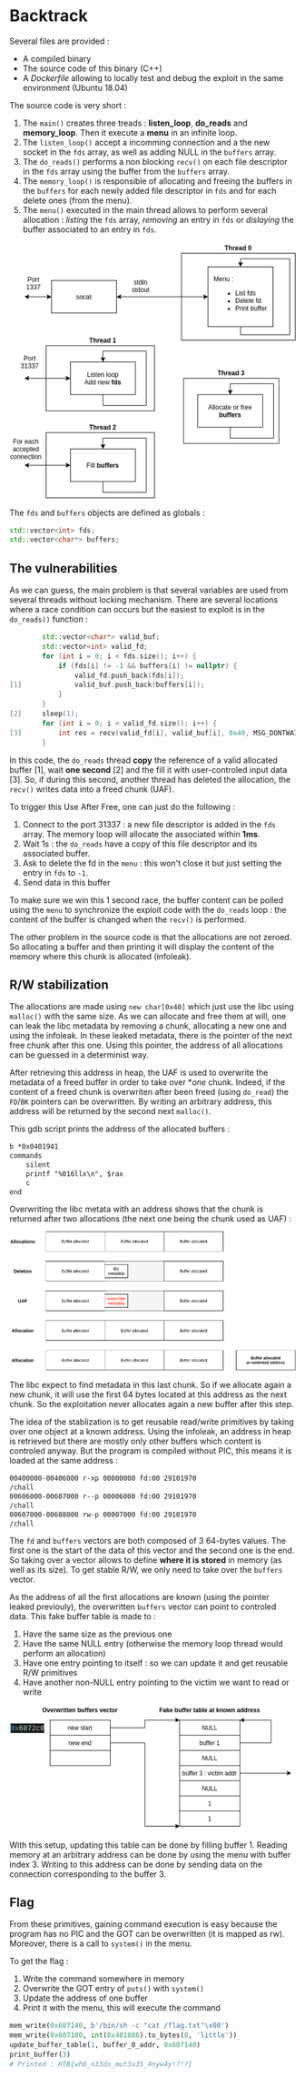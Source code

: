 Backtrack
=========

Several files are provided :

* A compiled binary
* The source code of this binary (C++)
* A *Dockerfile* allowing to locally test and debug the exploit in the same environment (Ubuntu 18.04)

The source code is very short :

1. The ``main()`` creates three treads : **listen_loop**, **do_reads** and **memory_loop**. Then it execute a **menu** in an infinite loop.
2. The ``listen_loop()`` accept a incomming connection and a the new socket in the ``fds`` array, as well as adding NULL in the ``buffers`` array.
3. The ``do_reads()`` performs a non blocking ``recv()`` on each file descriptor in the ``fds`` array using the buffer from the ``buffers`` array.
4. The ``memory_loop()`` is responsible of allocating and freeing the buffers in the ``buffers`` for each newly added file descriptor in ``fds`` and for each delete ones (from the menu).
5. The ``menu()`` executed in the main thread allows to perform several allocation : *listing* the ``fds`` array, *removing* an entry in ``fds`` or *dislaying* the buffer associated to an entry in ``fds``.

![Threads](../img/overview.png)

The ``fds`` and ``buffers`` objects are defined as globals :

```cpp
std::vector<int> fds;
std::vector<char*> buffers;
```

The vulnerabilities
-------------------

As we can guess, the main problem is that several variables are used from several threads without locking mechanism. There are several locations where a race condition can occurs but the easiest to exploit is in the ``do_reads()`` function :

```cpp
        std::vector<char*> valid_buf;
        std::vector<int> valid_fd;
        for (int i = 0; i < fds.size(); i++) {
            if (fds[i] != -1 && buffers[i] != nullptr) {
                valid_fd.push_back(fds[i]);
[1]             valid_buf.push_back(buffers[i]);
            }
        }
[2]     sleep(1);
        for (int i = 0; i < valid_fd.size(); i++) {
[3]         int res = recv(valid_fd[i], valid_buf[i], 0x40, MSG_DONTWAIT);
        }
```

In this code, the ``do_reads`` thread **copy** the reference of a valid allocated buffer [1], wait **one second** [2] and the fill it with user-controled input data [3]. So, if during this second, another thread has deleted the allocation, the ``recv()`` writes data into a freed chunk (UAF).

To trigger this Use After Free, one can just do the following :

1. Connect to the port 31337 : a new file descriptor is added in the ``fds`` array. The memory loop will allocate the associated within **1ms**.
2. Wait 1s : the ``do_reads`` have a copy of this file descriptor and its associated buffer.
3. Ask to delete the fd in the ``menu`` : this won't close it but just setting the entry in ``fds`` to ``-1``.
4. Send data in this buffer

To make sure we win this 1 second race, the buffer content can be polled using the ``menu`` to synchronize the exploit code with the ``do_reads`` loop : the content of the buffer is changed when the ``recv()`` is performed.

The other problem in the source code is that the allocations are not zeroed. So allocating a buffer and then printing it will display the content of the memory where this chunk is allocated (infoleak).

R/W stabilization
-----------------

The allocations are made using ``new char[0x40]`` which just use the libc using ``malloc()`` with the same size. As we can allocate and free them at will, one can leak the libc metadata by removing a chunk, allocating a new one and using the infoleak. In these leaked metadata, there is the pointer of the next free chunk after this one. Using this pointer, the address of all allocations can be guessed in a determinist way.

After retrieving this address in heap, the UAF is used to overwrite the metadata of a freed buffer in order to take over **one* chunk. Indeed, if the content of a freed chunk is overwriten after been freed (using ``do_read``) the ``FD``/``BK`` pointers can be overwritten. By writing an arbitrary address, this address will be returned by the second next ``malloc()``.

This gdb script prints the address of the allocated buffers :

```
b *0x0401941
commands
    silent
    printf "%016llx\n", $rax
    c
end
```

Overwriting the libc metata with an address shows that the chunk is returned after two allocations (the next one being the chunk used as UAF) :

![Controled chunk allocation](../img/takeover.png)

The libc expect to find metadata in this last chunk. So if we allocate again a new chunk, it will use the first 64 bytes located at this address as the next chunk. So the exploitation never allocates again a new buffer after this step.

The idea of the stablization is to get reusable read/write primitives by taking over one object at a known address. Using the infoleak, an address in heap is retrieved but there are mostly only other buffers which content is controled anyway. But the program is compiled without PIC, this means it is loaded at the same address :

```
00400000-00406000 r-xp 00000000 fd:00 29101970                           /chall
00606000-00607000 r--p 00006000 fd:00 29101970                           /chall
00607000-00608000 rw-p 00007000 fd:00 29101970                           /chall
```

The ``fd`` and ``buffers`` vectors are both composed of 3 64-bytes values. The first one is the start of the data of this vector and the second one is the end. So taking over a vector allows to define **where it is stored** in memory (as well as its size). To get stable R/W, we only need to take over the ``buffers`` vector.

As the address of all the first allocations are known (using the pointer leaked previouly), the overwritten ``buffers`` vector can point to controled data. This fake buffer table is made to :

1. Have the same size as the previous one
2. Have the same NULL entry (otherwise the memory loop thread would perform an allocation)
3. Have one entry pointing to itself : so we can update it and get reusable R/W primitives
4. Have another non-NULL entry pointing to the victim we want to read or write

![Fake buffer table](../img/fake_vector.png)

With this setup, updating this table can be done by filling buffer 1. Reading memory at an arbitrary address can be done by using the menu with buffer index 3. Writing to this address can be done by sending data on the connection corresponding to the buffer 3.

Flag
----

From these primitives, gaining command execution is easy because the program has no PIC and the GOT can be overwritten (it is mapped as rw). Moreover, there is a call to ``system()`` in the menu.

To get the flag :

1. Write the command somewhere in memory
2. Overwrite the GOT entry of ``puts()`` with ``system()``
3. Update the address of one buffer
4. Print it with the menu, this will execute the command

```Python
mem_write(0x607140, b'/bin/sh -c "cat /flag.txt"\x00')
mem_write(0x607100, int(0x401086).to_bytes(8, 'little'))
update_buffer_table(1, buffer_0_addr, 0x607140)
print_buffer(3)
# Printed : HTB{wh0_n33ds_mut3x35_4nyw4y!?!?}
```
